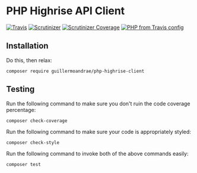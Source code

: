 # PHP Highrise API Client
[![Travis](https://img.shields.io/travis/guillermoandrae/php-highrise-client.svg?style=flat-square)](https://travis-ci.org/guillermoandrae/php-highrise-client) [![Scrutinizer](https://img.shields.io/scrutinizer/g/guillermoandrae/php-highrise-client.svg?style=flat-square)](https://scrutinizer-ci.com/g/guillermoandrae/php-highrise-client/) [![Scrutinizer Coverage](https://img.shields.io/scrutinizer/coverage/g/guillermoandrae/php-highrise-client.svg?style=flat-square)](https://scrutinizer-ci.com/g/guillermoandrae/php-highrise-client/) [![PHP from Travis config](https://img.shields.io/travis/php-v/guillermoandrae/php-highrise-client.svg?style=flat-square)](https://travis-ci.org/guillermoandrae/php-highrise-client)

## Installation
Do this, then relax:
```
composer require guillermoandrae/php-highrise-client
```

## Testing
Run the following command to make sure you don't ruin the code coverage percentage:
```
composer check-coverage
```

Run the following command to make sure your code is appropriately styled:
```
composer check-style
```

Run the following command to invoke both of the above commands easily:
```
composer test
```
